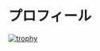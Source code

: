 # プロフィール

[![trophy](https://github-profile-trophy.vercel.app/?username=kotamachan64)](https://github.com/ryo-ma/github-profile-trophy)
